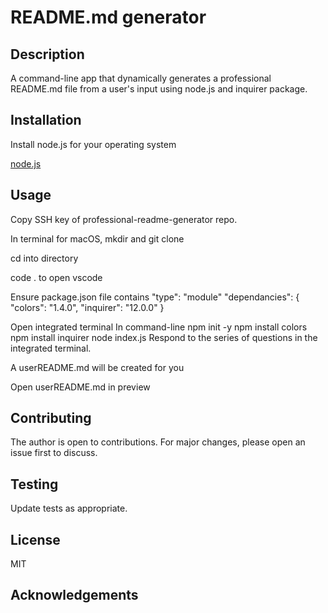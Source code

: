 # README.md generator

## Description

A command-line app that dynamically generates a professional README.md file from a user's input using node.js and inquirer package.

## Installation

Install node.js for your operating system

[node.js](https://nodejs.org/en/download/package-manager)

## Usage

Copy SSH key of professional-readme-generator repo.

In terminal for macOS, mkdir <name of directory> and git clone <paste SSH key>

cd into directory

code . to open vscode

Ensure package.json file contains
"type": "module"
"dependancies": {
  "colors": "1.4.0",
  "inquirer": "12.0.0"
}

Open integrated terminal
In command-line
    npm init -y
    npm install colors
    npm install inquirer
    node index.js
Respond to the series of questions in the integrated terminal.

A userREADME.md will be created for you

Open userREADME.md in preview

## Contributing

The author is open to contributions. For major changes, please open an issue first to discuss.

## Testing

Update tests as appropriate.

## License

MIT

## Acknowledgements
